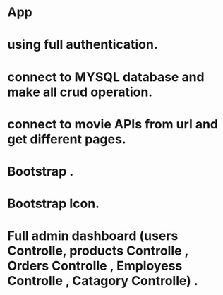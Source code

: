 # App 
# using full authentication. 
# connect to MYSQL database and make all  crud operation.
# connect to  movie APIs from url and get different pages.
# Bootstrap  .
# Bootstrap Icon.
# Full admin dashboard (users Controlle, products Controlle , Orders Controlle , Employess Controlle , Catagory Controlle) .

